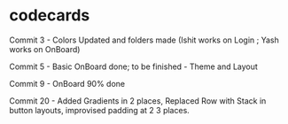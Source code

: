 # codecards

Commit 3 - Colors Updated and folders made (Ishit works on Login ; Yash works on OnBoard)

Commit 5 - Basic OnBoard done; to be finished - Theme and Layout

Commit 9 - OnBoard 90% done

Commit 20 - Added Gradients in 2 places, Replaced Row with Stack in button layouts, improvised padding at 2 3 places. 
